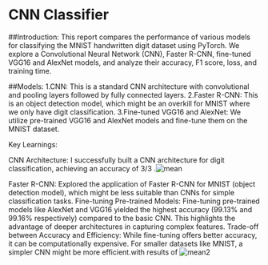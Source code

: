 # CNN Classifier
##Introduction:
This report compares the performance of various models for classifying the MNIST handwritten digit dataset using PyTorch. We explore a Convolutional Neural Network (CNN), Faster R-CNN, fine-tuned VGG16 and AlexNet models, and analyze their accuracy, F1 score, loss, and training time.

##Models:
1.CNN: This is a standard CNN architecture with convolutional and pooling layers followed by fully connected layers.
2.Faster R-CNN: This is an object detection model, which might be an overkill for MNIST where we only have digit classification.
3.Fine-tuned VGG16 and AlexNet: We utilize pre-trained VGG16 and AlexNet models and fine-tune them on the MNIST dataset.


Key Learnings:

CNN Architecture: I successfully built a CNN architecture for digit classification, achieving an accuracy of 3/3 .![mean](https://github.com/SoukainaElidrissi/Atelier2/assets/128905801/ff0a2986-f24b-4632-bbd5-b0579cb06b0c)


Faster R-CNN: Explored the application of Faster R-CNN for MNIST (object detection model), which might be less suitable than CNNs for simple classification tasks.
Fine-tuning Pre-trained Models: Fine-tuning pre-trained models like AlexNet and VGG16 yielded the highest accuracy (99.13% and 99.16% respectively) compared to the basic CNN. This highlights the advantage of deeper architectures in capturing complex features.
Trade-off between Accuracy and Efficiency: While fine-tuning offers better accuracy, it can be computationally expensive. For smaller datasets like MNIST, a simpler CNN might be more efficient.with results of ![mean2](https://github.com/SoukainaElidrissi/Atelier2/assets/128905801/6d23d962-a259-419a-8ad1-bfd2414917cf)

